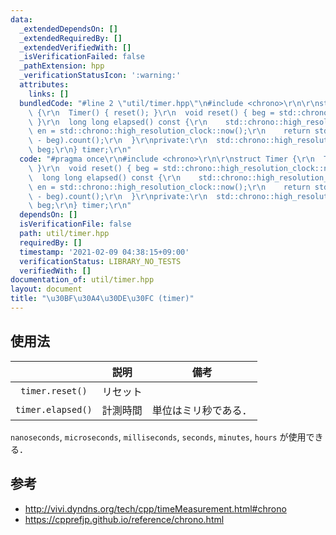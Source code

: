 ```yaml
---
data:
  _extendedDependsOn: []
  _extendedRequiredBy: []
  _extendedVerifiedWith: []
  _isVerificationFailed: false
  _pathExtension: hpp
  _verificationStatusIcon: ':warning:'
  attributes:
    links: []
  bundledCode: "#line 2 \"util/timer.hpp\"\n#include <chrono>\r\n\r\nstruct Timer\
    \ {\r\n  Timer() { reset(); }\r\n  void reset() { beg = std::chrono::high_resolution_clock::now();\
    \ }\r\n  long long elapsed() const {\r\n    std::chrono::high_resolution_clock::time_point\
    \ en = std::chrono::high_resolution_clock::now();\r\n    return std::chrono::duration_cast<std::chrono::milliseconds>(en\
    \ - beg).count();\r\n  }\r\nprivate:\r\n  std::chrono::high_resolution_clock::time_point\
    \ beg;\r\n} timer;\r\n"
  code: "#pragma once\r\n#include <chrono>\r\n\r\nstruct Timer {\r\n  Timer() { reset();\
    \ }\r\n  void reset() { beg = std::chrono::high_resolution_clock::now(); }\r\n\
    \  long long elapsed() const {\r\n    std::chrono::high_resolution_clock::time_point\
    \ en = std::chrono::high_resolution_clock::now();\r\n    return std::chrono::duration_cast<std::chrono::milliseconds>(en\
    \ - beg).count();\r\n  }\r\nprivate:\r\n  std::chrono::high_resolution_clock::time_point\
    \ beg;\r\n} timer;\r\n"
  dependsOn: []
  isVerificationFile: false
  path: util/timer.hpp
  requiredBy: []
  timestamp: '2021-02-09 04:38:15+09:00'
  verificationStatus: LIBRARY_NO_TESTS
  verifiedWith: []
documentation_of: util/timer.hpp
layout: document
title: "\u30BF\u30A4\u30DE\u30FC (timer)"
---
```



## 使用法

||説明|備考|
|:--:|:--:|:--:|
|`timer.reset()`|リセット||
|`timer.elapsed()`|計測時間|単位はミリ秒である．|

`nanoseconds`, `microseconds`, `milliseconds`, `seconds`, `minutes`, `hours` が使用できる．


## 参考

- http://vivi.dyndns.org/tech/cpp/timeMeasurement.html#chrono
- https://cpprefjp.github.io/reference/chrono.html
